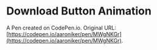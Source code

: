 # Download Button Animation

A Pen created on CodePen.io. Original URL: [https://codepen.io/aaroniker/pen/MWgNKGr](https://codepen.io/aaroniker/pen/MWgNKGr).

